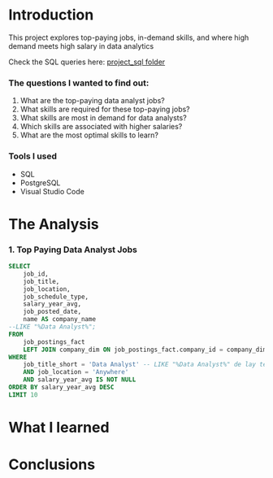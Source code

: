 # Introduction
This project explores top-paying jobs, in-demand skills, and where high demand meets high salary in data analytics

Check the SQL queries here: [project_sql folder](/project_sql/)
### The questions I wanted to find out:
1. What are the top-paying data analyst jobs?
2. What skills are required for these top-paying jobs?
3. What skills are most in demand for data analysts?
4. Which skills are associated with higher salaries?
5. What are the most optimal skills to learn?

### Tools I used
- SQL
- PostgreSQL
- Visual Studio Code
# The Analysis
### 1. Top Paying Data Analyst Jobs
```sql
SELECT
    job_id,
    job_title,
    job_location,
    job_schedule_type,
    salary_year_avg,
    job_posted_date,
    name AS company_name
--LIKE "%Data Analyst%";
FROM
    job_postings_fact
    LEFT JOIN company_dim ON job_postings_fact.company_id = company_dim.company_id
WHERE 
    job_title_short = 'Data Analyst' -- LIKE "%Data Analyst%" de lay ten co chua data analyst
    AND job_location = 'Anywhere'
    AND salary_year_avg IS NOT NULL
ORDER BY salary_year_avg DESC
LIMIT 10
```
# What I learned
# Conclusions
